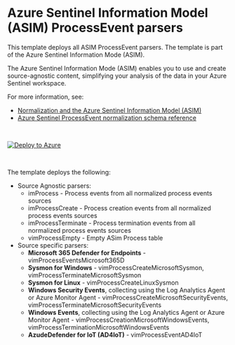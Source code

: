 # Azure Sentinel Information Model (ASIM) ProcessEvent parsers 

This template deploys all ASIM ProcessEvent parsers. The template is part of the Azure Sentinel Information Mode (ASIM).

The Azure Sentinel Information Mode (ASIM) enables you to use and create source-agnostic content, simplifying your analysis of the data in your Azure Sentinel workspace.

For more information, see:

- [Normalization and the Azure Sentinel Information Model (ASIM)](https://aka.ms/AzSentinelNormalization)
- [Azure Sentinel ProcessEvent normalization schema reference](https://aka.ms/AzSentinelProcessEventDoc)

<br>

[![Deploy to Azure](https://aka.ms/deploytoazurebutton)](https://aka.ms/AzSentinelProcessEventARM)

<br>

The template deploys the following:
* Source Agnostic parsers:
  * imProcess - Process events from all normalized process events sources
  * imProcessCreate - Process creation events from all normalized process events sources
  * imProcessTerminate - Process termination events from all normalized process events sources
  * vimProcessEmpty - Empty ASim Process table
* Source specific parsers:
  * **Microsoft 365 Defender for Endpoints** - vimProcessEventsMicrosoft365D
  * **Sysmon for Windows** - vimProcessCreateMicrosoftSysmon, vimProcessTerminateMicrosoftSysmon 
  * **Sysmon for Linux** - vimProcessCreateLinuxSysmon
  * **Windows Security Events**, collecting using the Log Analytics Agent or Azure Monitor Agent - vimProcessCreateMicrosoftSecurityEvents, vimProcessTerminateMicrosoftSecurityEvents
  * **Windows Events**, collecting using the Log Analytics Agent or Azure Monitor Agent - vimProcessCreationMicrosoftWindowsEvents, vimProcessTerminationMicrosoftWindowsEvents
  * **AzudeDefender for IoT (AD4IoT)** - vimProcessEventAD4IoT 

<br>

